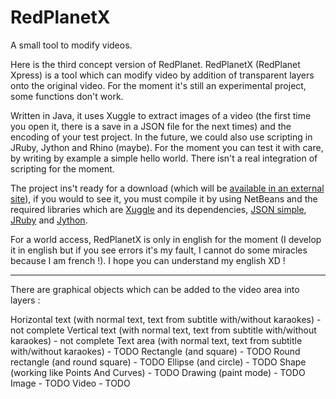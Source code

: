 RedPlanetX
==========

A small tool to modify videos.

Here is the third concept version of RedPlanet. RedPlanetX (RedPlanet Xpress) is a tool which can modify video by addition of transparent layers onto the original video. For the moment it's still an experimental project, some functions don't work.

Written in Java, it uses Xuggle to extract images of a video (the first time you open it, there is a save in a JSON file for the next times) and the encoding of your test project. In the future, we could also use scripting in JRuby, Jython and Rhino (maybe). For the moment you can test it with care, by writing by example a simple hello world. There isn't a real integration of scripting for the moment.

The project ins't ready for a download (which will be <a href="http://www.redarchive.hol.es/">available in an external site</a>), if you would to see it, you must compile it by using NetBeans and the required libraries which are <a href="https://github.com/artclarke/xuggle-xuggler">Xuggle</a> and its dependencies, <a href="http://code.google.com/p/json-simple/">JSON simple</a>, <a href="https://github.com/jruby/jruby">JRuby</a> and <a href="http://www.jython.org/">Jython</a>.

For a world access, RedPlanetX is only in english for the moment (I develop it in english but if you see errors it's my fault, I cannot do some miracles because I am french !). I hope you can understand my english XD !

---

There are graphical objects which can be added to the video area into layers :

Horizontal text (with normal text, text from subtitle with/without karaokes) - not complete
Vertical text (with normal text, text from subtitle with/without karaokes) - not complete
Text area (with normal text, text from subtitle with/without karaokes) - TODO
Rectangle (and square) - TODO
Round rectangle (and round square) - TODO
Ellipse (and circle) - TODO
Shape (working like Points And Curves) - TODO
Drawing (paint mode) - TODO
Image - TODO
Video - TODO
